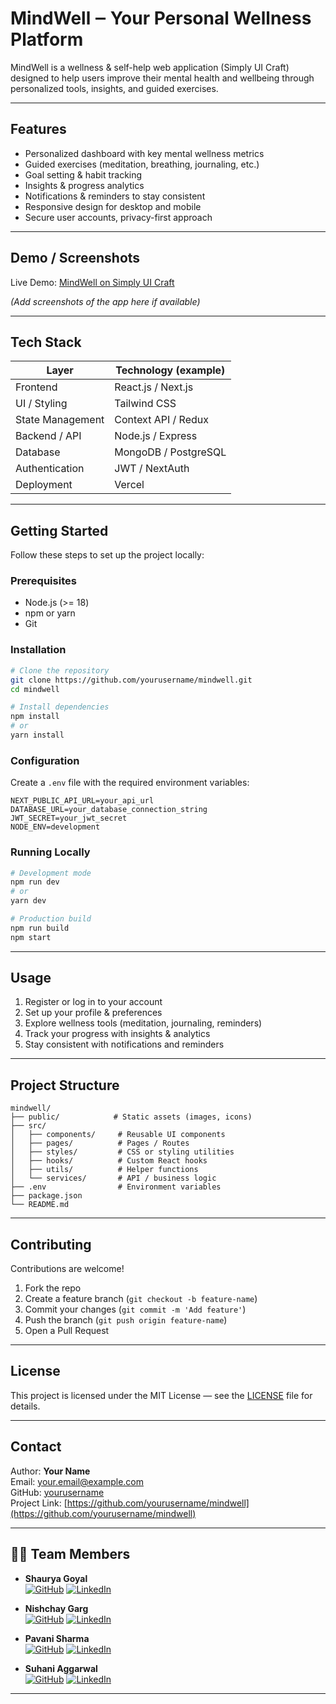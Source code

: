# MindWell ‒ Your Personal Wellness Platform

MindWell is a wellness & self-help web application (Simply UI Craft) designed to help users improve their mental health and wellbeing through personalized tools, insights, and guided exercises.

---

## Features

- Personalized dashboard with key mental wellness metrics  
- Guided exercises (meditation, breathing, journaling, etc.)  
- Goal setting & habit tracking  
- Insights & progress analytics  
- Notifications & reminders to stay consistent  
- Responsive design for desktop and mobile  
- Secure user accounts, privacy-first approach  

---

## Demo / Screenshots

Live Demo: [MindWell on Simply UI Craft](https://simply-ui-craft.vercel.app/)  

*(Add screenshots of the app here if available)*

---

## Tech Stack

| Layer | Technology (example) |
|---|---|
| Frontend | React.js / Next.js |
| UI / Styling | Tailwind CSS |
| State Management | Context API / Redux |
| Backend / API | Node.js / Express |
| Database | MongoDB / PostgreSQL |
| Authentication | JWT / NextAuth |
| Deployment | Vercel |

---

## Getting Started

Follow these steps to set up the project locally:

### Prerequisites

- Node.js (>= 18)  
- npm or yarn  
- Git  

### Installation

```bash
# Clone the repository
git clone https://github.com/yourusername/mindwell.git
cd mindwell

# Install dependencies
npm install
# or
yarn install
```

### Configuration

Create a `.env` file with the required environment variables:

```env
NEXT_PUBLIC_API_URL=your_api_url
DATABASE_URL=your_database_connection_string
JWT_SECRET=your_jwt_secret
NODE_ENV=development
```

### Running Locally

```bash
# Development mode
npm run dev
# or
yarn dev

# Production build
npm run build
npm start
```

---

## Usage

1. Register or log in to your account  
2. Set up your profile & preferences  
3. Explore wellness tools (meditation, journaling, reminders)  
4. Track your progress with insights & analytics  
5. Stay consistent with notifications and reminders  

---

## Project Structure

```plaintext
mindwell/
├── public/            # Static assets (images, icons)
├── src/
│   ├── components/     # Reusable UI components
│   ├── pages/          # Pages / Routes
│   ├── styles/         # CSS or styling utilities
│   ├── hooks/          # Custom React hooks
│   ├── utils/          # Helper functions
│   └── services/       # API / business logic
├── .env                # Environment variables
├── package.json
└── README.md
```

---

## Contributing

Contributions are welcome!  

1. Fork the repo  
2. Create a feature branch (`git checkout -b feature-name`)  
3. Commit your changes (`git commit -m 'Add feature'`)  
4. Push the branch (`git push origin feature-name`)  
5. Open a Pull Request  

---

## License

This project is licensed under the MIT License — see the [LICENSE](LICENSE) file for details.

---

## Contact

Author: **Your Name**  
Email: your.email@example.com  
GitHub: [yourusername](https://github.com/yourusername)  
Project Link: [https://github.com/yourusername/mindwell](https://github.com/yourusername/mindwell)  

---

## 👨‍💻 Team Members

- **Shaurya Goyal**  
  [![GitHub](https://img.shields.io/badge/GitHub-000?logo=github&logoColor=white)](https://github.com/shauryagh)
  [![LinkedIn](https://img.shields.io/badge/LinkedIn-0A66C2?logo=linkedin&logoColor=white)](https://www.linkedin.com/in/shaurya1207/)

- **Nishchay Garg**  
  [![GitHub](https://img.shields.io/badge/GitHub-000?logo=github&logoColor=white)](https://github.com/Nishchay71177)
  [![LinkedIn](https://img.shields.io/badge/LinkedIn-0A66C2?logo=linkedin&logoColor=white)](https://www.linkedin.com/in/nishchay-garg-a04994351/)

- **Pavani Sharma**  
  [![GitHub](https://img.shields.io/badge/GitHub-000?logo=github&logoColor=white)](https://github.com/pavanisharma18)
  [![LinkedIn](https://img.shields.io/badge/LinkedIn-0A66C2?logo=linkedin&logoColor=white)](https://www.linkedin.com/in/pavani-sharma-250444361)

- **Suhani Aggarwal**  
  [![GitHub](https://img.shields.io/badge/GitHub-000?logo=github&logoColor=white)](https://github.com/dpsvnsuha13039-wq)
  [![LinkedIn](https://img.shields.io/badge/LinkedIn-0A66C2?logo=linkedin&logoColor=white)](https://www.linkedin.com/in/suhani-aggarwal-478657323)

---
